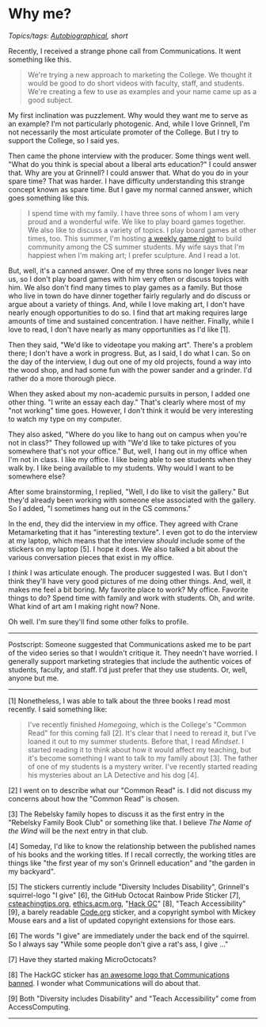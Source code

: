 Why me?
=======

*Topics/tags: [Autobiographical](index-autobiographical), short*

Recently, I received a strange phone call from Communications.  It went
something like this.

> We're trying a new approach to marketing the College.  We thought it
would be good to do short videos with faculty, staff, and students.  We're
creating a few to use as examples and your name came up as a good subject.

My first inclination was puzzlement.  Why would they want me to serve as
an example?  I'm not particularly photogenic.  And, while I love Grinnell,
I'm not necessarily the most articulate promoter of the College.  But I
try to support the College, so I said yes.

Then came the phone interview with the producer.  Some things went well.
"What do you think is special about a liberal arts education?"  I could
answer that.  Why are you at Grinnell?  I could answer that.  What do
you do in your spare time?  That was harder.  I have difficulty understanding
this strange concept known as spare time.  But I gave my normal canned
answer, which goes something like this.

> I spend time with my family.  I have three sons of whom I am very
proud and a wonderful wife.  We like to play board games together.
We also like to discuss a variety of topics.  I play board games
at other times, too.  This summer, I'm hosting [a weekly game
night](game-night-2017-08-02) to build community among the CS summer
students.  My wife says that I'm happiest when I'm making art; I
prefer sculpture.  And I read a lot.

But, well, it's a canned answer.  One of my three sons no longer
lives near us, so I don't play board games with him very often or
discuss topics with him.  We also don't find many times to play games
as a family.  But those who live in town do have dinner together fairly
regularly and do discuss or argue about a variety of things.  And,
while I love making art, I don't have nearly enough opportunities to
do so.  I find that art making requires large amounts of time and
sustained concentration.  I have neither.  Finally, while I love to read,
I don't have nearly as many opportunities as I'd like [1].

Then they said, "We'd like to videotape you making art".  There's
a problem there; I don't have a work in progress.  But, as I said,
I do what I can.  So on the day of the interview, I dug out one of
my old projects, found a way into the wood shop, and had some fun
with the power sander and a grinder.  I'd rather do a more thorough
piece.

When they asked about my non-academic pursuits in person, I added
one other thing.  "I write an essay each day."  That's clearly where
most of my "not working" time goes.  However, I don't think it would
be very interesting to watch my type on my computer.

They also asked, "Where do you like to hang out on campus when you're
not in class?"  They followed up with "We'd like to take pictures
of you somewhere that's not your office."  But, well, I hang out
in my office when I'm not in class.  I like my office.  I like being
able to see students when they walk by.  I like being available to
my students.  Why would I want to be somewhere else?

After some brainstorming, I replied, "Well, I do like to visit the gallery."
But they'd already been working with someone else associated with the
gallery.  So I added, "I sometimes hang out in the CS commons."

In the end, they did the interview in my office.  They agreed with
Crane Metamarketing that it has "interesting texture".  I even got
to do the interview at my laptop, which means that the interview
*should* include some of the stickers on my laptop [5].  I hope it
does.  We also talked a bit about the various conversation pieces
that exist in my office.

I *think* I was articulate enough.  The producer suggested I was.  But
I don't think they'll have very good pictures of me doing other things.
And, well, it makes me feel a bit boring.  My favorite place to work?
My office.  Favorite things to do?  Spend time with family and work with
students.  Oh, and write.  What kind of art am I making right now?  None.

Oh well.  I'm sure they'll find some other folks to profile.

---

Postscript: Someone suggested that Communications asked me to be
part of the video series so that I wouldn't critique it.  They
needn't have worried.  I generally support marketing strategies
that include the authentic voices of students, faculty, and staff.
I'd just prefer that they use students.  Or, well, anyone but me.

---

[1] Nonetheless, I was able to talk about the three books I read
most recently.  I said something like:

> I've recently finished _Homegoing_, which is the College's "Common
Read" for this coming fall [2].  It's clear that I need to reread
it, but I've loaned it out to my summer students.  Before that, I
read _Mindset_.  I started reading it to think about how it would
affect my teaching, but it's become something I want to talk to my
family about [3].  The father of one of my students is a mystery
writer.  I've recently started reading his mysteries about an LA
Detective and his dog [4].

[2] I went on to describe what our "Common Read" is.  I did not discuss
my concerns about how the "Common Read" is chosen.

[3] The Rebelsky family hopes to discuss it as the first entry in the
"Rebelsky Family Book Club" or something like that.  I believe _The Name
of the Wind_ will be the next entry in that club.

[4] Someday, I'd like to know the relationship between the published
names of his books and the working titles.  If I recall correctly, the
working titles are things like "the first year of my son's Grinnell
education" and "the garden in my backyard".

[5] The stickers currently include "Diversity Includes Disability",
Grinnell's squirrel-logo "I give" [6], the GitHub Octocat Rainbow
Pride Sticker [7], [csteachingtips.org](http://http://csteachingtips.org/),
[ethics.acm.org](https://ethics.acm.org), "[Hack
GC](https://hackgc.github.io/)" [8], "Teach Accessibility" [9], a
barely readable [Code.org](https://code.org) sticker, and a copyright
symbol with Mickey Mouse ears and a list of updated copyright
extensions for those ears.

[6] The words "I give" are immediately under the back end of the squirrel.
So I always say "While some people don't give a rat's ass, I give ..."

[7] Have they started making MicroOctocats?

[8] The HackGC sticker has [an awesome logo that Communications
banned](https://hackgc.github.io/img/hackGC.jpg).  I wonder what
Communications will do about that.

[9] Both "Diversity includes Disability" and "Teach Accessibility" come
from AccessComputing.

---
